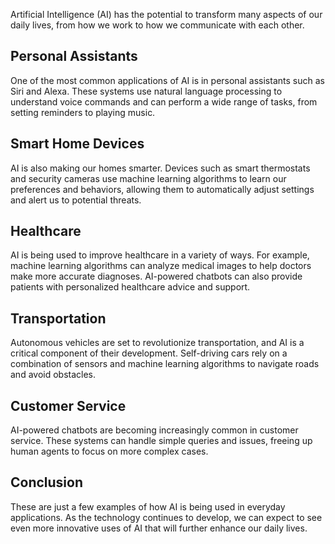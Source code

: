
Artificial Intelligence (AI) has the potential to transform many aspects of our daily lives, from how we work to how we communicate with each other.

Personal Assistants
-------------------

One of the most common applications of AI is in personal assistants such as Siri and Alexa. These systems use natural language processing to understand voice commands and can perform a wide range of tasks, from setting reminders to playing music.

Smart Home Devices
------------------

AI is also making our homes smarter. Devices such as smart thermostats and security cameras use machine learning algorithms to learn our preferences and behaviors, allowing them to automatically adjust settings and alert us to potential threats.

Healthcare
----------

AI is being used to improve healthcare in a variety of ways. For example, machine learning algorithms can analyze medical images to help doctors make more accurate diagnoses. AI-powered chatbots can also provide patients with personalized healthcare advice and support.

Transportation
--------------

Autonomous vehicles are set to revolutionize transportation, and AI is a critical component of their development. Self-driving cars rely on a combination of sensors and machine learning algorithms to navigate roads and avoid obstacles.

Customer Service
----------------

AI-powered chatbots are becoming increasingly common in customer service. These systems can handle simple queries and issues, freeing up human agents to focus on more complex cases.

Conclusion
----------

These are just a few examples of how AI is being used in everyday applications. As the technology continues to develop, we can expect to see even more innovative uses of AI that will further enhance our daily lives.
